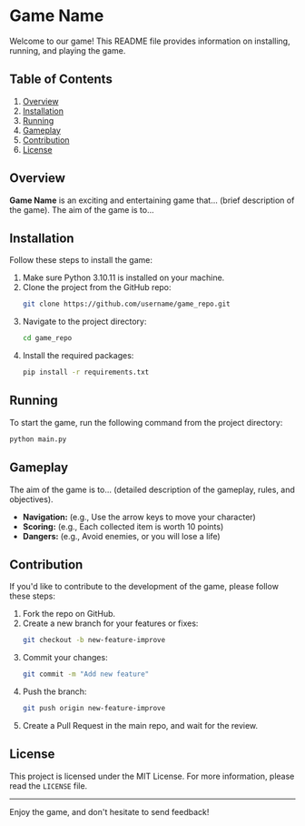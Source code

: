 # Game Name

Welcome to our game! This README file provides information on installing, running, and playing the game.

## Table of Contents

1. [Overview](#Overview)
2. [Installation](#Installation)
3. [Running](#Running)
4. [Gameplay](#Gameplay)
5. [Contribution](#Contribution)
6. [License](#License)

## Overview

**Game Name** is an exciting and entertaining game that... (brief description of the game). The aim of the game is to...

## Installation

Follow these steps to install the game:

1. Make sure Python 3.10.11 is installed on your machine.
2. Clone the project from the GitHub repo:
   ```bash
   git clone https://github.com/username/game_repo.git
   ```
3. Navigate to the project directory:
   ```bash
   cd game_repo
   ```
4. Install the required packages:
   ```bash
   pip install -r requirements.txt
   ```

## Running

To start the game, run the following command from the project directory:
```bash
python main.py
```

## Gameplay

The aim of the game is to... (detailed description of the gameplay, rules, and objectives).

- **Navigation:** (e.g., Use the arrow keys to move your character)
- **Scoring:** (e.g., Each collected item is worth 10 points)
- **Dangers:** (e.g., Avoid enemies, or you will lose a life)

## Contribution

If you'd like to contribute to the development of the game, please follow these steps:

1. Fork the repo on GitHub.
2. Create a new branch for your features or fixes:
   ```bash
   git checkout -b new-feature-improve
   ```
3. Commit your changes:
   ```bash
   git commit -m "Add new feature"
   ```
4. Push the branch:
   ```bash
   git push origin new-feature-improve
   ```
5. Create a Pull Request in the main repo, and wait for the review.

## License

This project is licensed under the MIT License. For more information, please read the `LICENSE` file.

---

Enjoy the game, and don't hesitate to send feedback!